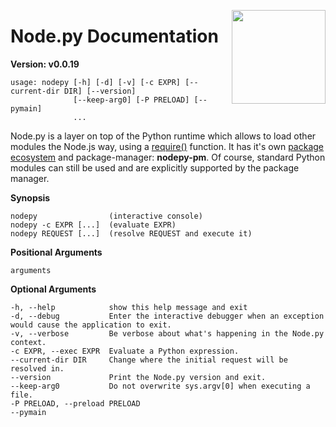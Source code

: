 <img src="https://i.imgur.com/IfmOKFI.png" align="right" width="150px"></img>

# Node.py Documentation

**Version: v0.0.19**

```
usage: nodepy [-h] [-d] [-v] [-c EXPR] [--current-dir DIR] [--version]
              [--keep-arg0] [-P PRELOAD] [--pymain]
              ...
```

Node.py is a layer on top of the Python runtime which allows to load other
modules the Node.js way, using a [require()][require] function. It has it's own
[package ecosystem][ppym.org] and package-manager: **nodepy-pm**. Of course, standard
Python modules can still be used and are explicitly supported by the package
manager.

  [require]: require
  [ppym.org]: https://ppym.org
  [package manifest]: nodepy-pm/package-manifest

__Synopsis__

    nodepy                (interactive console)
    nodepy -c EXPR [...]  (evaluate EXPR)
    nodepy REQUEST [...]  (resolve REQUEST and execute it)

__Positional Arguments__

    arguments

__Optional Arguments__

    -h, --help            show this help message and exit
    -d, --debug           Enter the interactive debugger when an exception would cause the application to exit.
    -v, --verbose         Be verbose about what's happening in the Node.py context.
    -c EXPR, --exec EXPR  Evaluate a Python expression.
    --current-dir DIR     Change where the initial request will be resolved in.
    --version             Print the Node.py version and exit.
    --keep-arg0           Do not overwrite sys.argv[0] when executing a file.
    -P PRELOAD, --preload PRELOAD
    --pymain
